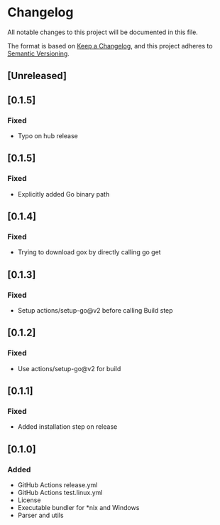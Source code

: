 # Changelog

All notable changes to this project will be documented in this file.

The format is based on [Keep a Changelog](https://keepachangelog.com/en/1.0.0/),
and this project adheres to [Semantic Versioning](https://semver.org/spec/v2.0.0.html).

## [Unreleased]

## [0.1.5]

### Fixed

- Typo on hub release

## [0.1.5]

### Fixed

- Explicitly added Go binary path

## [0.1.4]

### Fixed

- Trying to download gox by directly calling go get

## [0.1.3]

### Fixed

- Setup actions/setup-go@v2 before calling Build step

## [0.1.2]

### Fixed

- Use actions/setup-go@v2 for build

## [0.1.1]

### Fixed

- Added installation step on release

## [0.1.0]

### Added

- GitHub Actions release.yml
- GitHub Actions test.linux.yml
- License
- Executable bundler for \*nix and Windows
- Parser and utils
